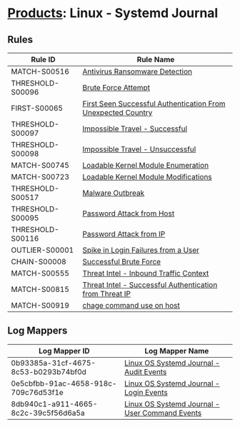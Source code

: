 # [Products](README.md): Linux - Systemd Journal

## Rules

|Rule ID|Rule Name|
|----|----|
|MATCH-S00516|[Antivirus Ransomware Detection](../rules/MATCH-S00516.md)|
|THRESHOLD-S00096|[Brute Force Attempt](../rules/THRESHOLD-S00096.md)|
|FIRST-S00065|[First Seen Successful Authentication From Unexpected Country](../rules/FIRST-S00065.md)|
|THRESHOLD-S00097|[Impossible Travel - Successful](../rules/THRESHOLD-S00097.md)|
|THRESHOLD-S00098|[Impossible Travel - Unsuccessful](../rules/THRESHOLD-S00098.md)|
|MATCH-S00745|[Loadable Kernel Module Enumeration](../rules/MATCH-S00745.md)|
|MATCH-S00723|[Loadable Kernel Module Modifications](../rules/MATCH-S00723.md)|
|THRESHOLD-S00517|[Malware Outbreak](../rules/THRESHOLD-S00517.md)|
|THRESHOLD-S00095|[Password Attack from Host](../rules/THRESHOLD-S00095.md)|
|THRESHOLD-S00116|[Password Attack from IP](../rules/THRESHOLD-S00116.md)|
|OUTLIER-S00001|[Spike in Login Failures from a User](../rules/OUTLIER-S00001.md)|
|CHAIN-S00008|[Successful Brute Force](../rules/CHAIN-S00008.md)|
|MATCH-S00555|[Threat Intel - Inbound Traffic Context](../rules/MATCH-S00555.md)|
|MATCH-S00815|[Threat Intel - Successful Authentication from Threat IP](../rules/MATCH-S00815.md)|
|MATCH-S00919|[chage command use on host](../rules/MATCH-S00919.md)|


## Log Mappers

|Log Mapper ID|Log Mapper Name|
|----|----|
|0b93385a-31cf-4675-8c53-b0293b74bf0d|[Linux OS Systemd Journal - Audit Events](../mappings/0b93385a-31cf-4675-8c53-b0293b74bf0d.md)|
|0e5cbfbb-91ac-4658-918c-709c76d53f1e|[Linux OS Systemd Journal - Login Events](../mappings/0e5cbfbb-91ac-4658-918c-709c76d53f1e.md)|
|8db940c1-a911-4665-8c2c-39c5f56d6a5a|[Linux OS Systemd Journal - User Command Events](../mappings/8db940c1-a911-4665-8c2c-39c5f56d6a5a.md)|


